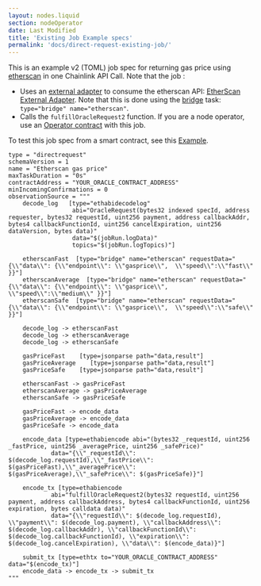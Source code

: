 ```yaml
---
layout: nodes.liquid
section: nodeOperator
date: Last Modified
title: 'Existing Job Example specs'
permalink: 'docs/direct-request-existing-job/'
---
```


This is an example v2 (TOML) job spec for returning gas price using [etherscan](https://docs.etherscan.io/api-endpoints/gas-tracker#get-gas-oracle) in one Chainlink API Call. Note that the job :

- Uses an [external adapter](/docs/external-adapters/) to consume the etherscan API: [EtherScan External Adapter](https://github.com/smartcontractkit/external-adapters-js/tree/develop/packages/sources/etherscan). Note that this is done using the [bridge](/docs/jobs/task-types/bridge/) task: `type="bridge" name="etherscan"`.
- Calls the `fulfillOracleRequest2` function. If you are a node operator, use an [Operator contract](https://github.com/smartcontractkit/chainlink/blob/develop/contracts/src/v0.7/Operator.sol) with this job.

To test this job spec from a smart contract, see this [Example](/docs/existing-job-request/).

```jpv2
type = "directrequest"
schemaVersion = 1
name = "Etherscan gas price"
maxTaskDuration = "0s"
contractAddress = "YOUR_ORACLE_CONTRACT_ADDRESS"
minIncomingConfirmations = 0
observationSource = """
    decode_log   [type="ethabidecodelog"
                  abi="OracleRequest(bytes32 indexed specId, address requester, bytes32 requestId, uint256 payment, address callbackAddr, bytes4 callbackFunctionId, uint256 cancelExpiration, uint256 dataVersion, bytes data)"
                  data="$(jobRun.logData)"
                  topics="$(jobRun.logTopics)"]

    etherscanFast  [type="bridge" name="etherscan" requestData="{\\"data\\": {\\"endpoint\\": \\"gasprice\\",  \\"speed\\":\\"fast\\" }}"]
    etherscanAverage  [type="bridge" name="etherscan" requestData="{\\"data\\": {\\"endpoint\\": \\"gasprice\\",  \\"speed\\":\\"medium\\" }}"]
    etherscanSafe  [type="bridge" name="etherscan" requestData="{\\"data\\": {\\"endpoint\\": \\"gasprice\\",  \\"speed\\":\\"safe\\" }}"]

    decode_log -> etherscanFast
    decode_log -> etherscanAverage
    decode_log -> etherscanSafe

    gasPriceFast    [type=jsonparse path="data,result"]
    gasPriceAverage    [type=jsonparse path="data,result"]
    gasPriceSafe    [type=jsonparse path="data,result"]

    etherscanFast -> gasPriceFast
    etherscanAverage -> gasPriceAverage
    etherscanSafe -> gasPriceSafe

    gasPriceFast -> encode_data
    gasPriceAverage -> encode_data
    gasPriceSafe -> encode_data

    encode_data [type=ethabiencode abi="(bytes32 _requestId, uint256 _fastPrice, uint256 _averagePrice, uint256 _safePrice)"
            data="{\\"_requestId\\": $(decode_log.requestId),\\"_fastPrice\\": $(gasPriceFast),\\"_averagePrice\\": $(gasPriceAverage),\\"_safePrice\\": $(gasPriceSafe)}"]

    encode_tx [type=ethabiencode
            abi="fulfillOracleRequest2(bytes32 requestId, uint256 payment, address callbackAddress, bytes4 callbackFunctionId, uint256 expiration, bytes calldata data)"
            data="{\\"requestId\\": $(decode_log.requestId), \\"payment\\": $(decode_log.payment), \\"callbackAddress\\": $(decode_log.callbackAddr), \\"callbackFunctionId\\": $(decode_log.callbackFunctionId), \\"expiration\\": $(decode_log.cancelExpiration), \\"data\\": $(encode_data)}"]

    submit_tx [type=ethtx to="YOUR_ORACLE_CONTRACT_ADDRESS" data="$(encode_tx)"]
    encode_data -> encode_tx -> submit_tx
"""

```

